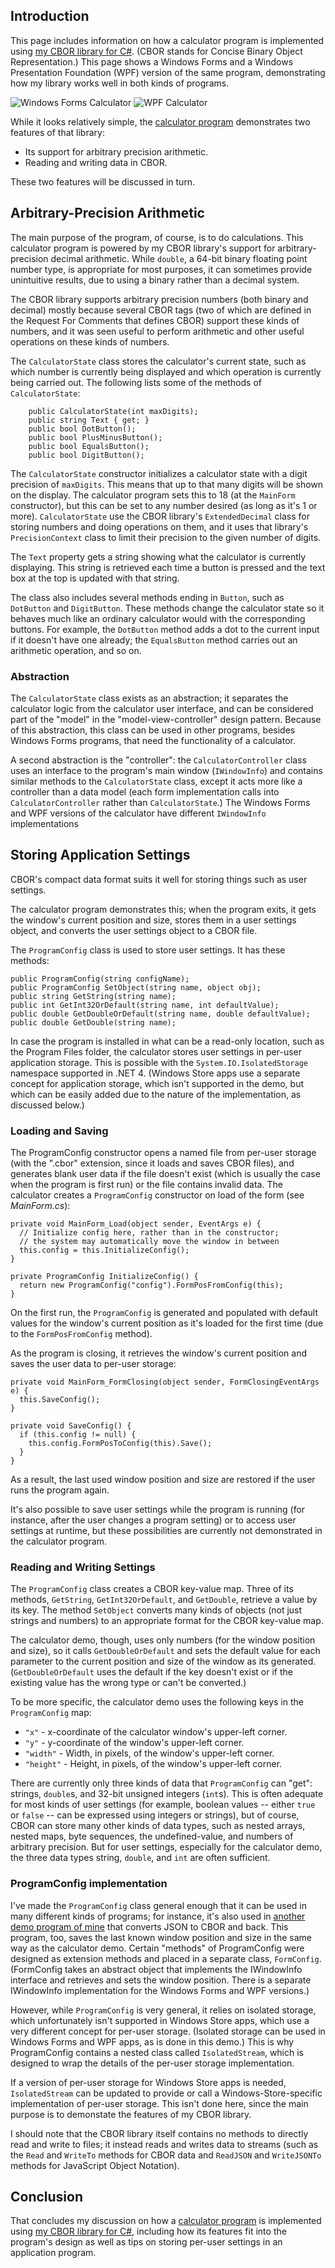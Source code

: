 ## Introduction

This page includes information on how a calculator program is implemented
using [my CBOR library for C#](http://www.codeproject.com/Tips/897294/Concise-Binary-Object-Representation-CBOR-in-Cshar).
(CBOR stands for Concise Binary Object Representation.)  This page shows a Windows Forms
and a Windows Presentation Foundation (WPF) version of the same program, demonstrating how my library works well in both kinds of programs.

![Windows Forms Calculator](calc.png)   ![WPF Calculator](wpfcalc.png)

While it looks relatively simple, the [calculator program](https://github.com/peteroupc/Calculator) demonstrates two features of that library:

* Its support for arbitrary precision arithmetic.
* Reading and writing data in CBOR.

These two features will be discussed in turn.

## Arbitrary-Precision Arithmetic

The main purpose of the program, of course, is to do calculations.  This calculator program
is powered by my CBOR library's support for arbitrary-precision decimal arithmetic.  While
`double`, a 64-bit binary floating point number type, is appropriate for most purposes, it can
sometimes provide unintuitive results, due to using a binary rather than a
decimal system.

The CBOR library supports arbitrary precision numbers (both binary and decimal)
mostly because several CBOR tags (two of which are defined in the Request For Comments
that defines CBOR) support these kinds of numbers, and it was seen useful to perform arithmetic
and other useful operations on these kinds of numbers.

The `CalculatorState` class stores the calculator's current state, such as which number is currently
being displayed and which operation is currently being carried out.  The following lists some
of the methods of `CalculatorState`:

        public CalculatorState(int maxDigits);
        public string Text { get; }
        public bool DotButton();
        public bool PlusMinusButton();
        public bool EqualsButton();
        public bool DigitButton();

The `CalculatorState` constructor initializes a calculator state with a digit precision of `maxDigits`. This
means that up to that many digits will be shown on the display.  The calculator program sets this to
18 (at the `MainForm` constructor), but this can be set to any number desired (as long as it's 1 or more).
`CalculatorState` use the CBOR library's `ExtendedDecimal` class for storing numbers and doing
operations on them, and it uses that library's `PrecisionContext` class to limit their precision to the
given number of digits.

The `Text` property gets a string showing what the calculator is currently displaying.  This string is
retrieved each time a button is pressed and the text box at the top is updated with that string.

The class also includes several methods ending in `Button`, such as `DotButton` and `DigitButton`.  These
methods change the calculator state so it behaves much like an ordinary calculator would with the
corresponding buttons.  For example, the `DotButton` method adds a dot to the current input if it doesn't
have one already; the `EqualsButton` method carries out an arithmetic operation, and so on.

### Abstraction

The `CalculatorState` class exists as an abstraction; it separates the calculator logic from the
calculator user interface, and can be considered part of the "model" in the "model-view-controller" design
pattern.  Because of this abstraction, this class can be used in other programs, besides Windows Forms
programs, that need the functionality of a calculator.

A second abstraction is the "controller": the `CalculatorController` class uses an interface to the
program's main window (`IWindowInfo`) and contains similar methods to the `CalculatorState` class,
except it acts more like a controller than a data model (each form implementation calls into
`CalculatorController` rather than `CalculatorState`.)  The Windows Forms and WPF versions of the
calculator have different `IWindowInfo` implementations

## Storing Application Settings

CBOR's compact data format suits it well for storing things such as user settings.

The calculator program demonstrates this; when the program exits, it gets the window's current
position and size, stores them in a user settings object, and converts the user settings
object to a CBOR file.

The `ProgramConfig` class is used to store user settings.  It has these methods:

    public ProgramConfig(string configName);
    public ProgramConfig SetObject(string name, object obj);
    public string GetString(string name);
    public int GetInt32OrDefault(string name, int defaultValue);
    public double GetDoubleOrDefault(string name, double defaultValue);
    public double GetDouble(string name);

In case the program is installed in what can be a read-only location, such as the Program
Files folder, the calculator stores user settings in per-user application storage.  This is
possible with the `System.IO.IsolatedStorage` namespace supported in .NET 4. (Windows
Store apps use a separate concept for application storage, which isn't supported in the
demo, but which can be easily added due to the nature of the implementation, as
discussed below.)

### Loading and Saving

The ProgramConfig constructor opens a named file from per-user storage (with the ".cbor"
extension, since it loads and saves CBOR files), and generates blank user data if the
file doesn't exist (which is usually the case when the program is first run) or the file contains
invalid data.  The calculator creates a `ProgramConfig` constructor on load of the form
(see _MainForm.cs_):

    private void MainForm_Load(object sender, EventArgs e) {
      // Initialize config here, rather than in the constructor;
      // the system may automatically move the window in between
      this.config = this.InitializeConfig();
    }

    private ProgramConfig InitializeConfig() {
      return new ProgramConfig("config").FormPosFromConfig(this);
    }

On the first run, the `ProgramConfig` is generated and populated with default values
for the window's current position as it's loaded for the first time (due to the
`FormPosFromConfig` method).

As the program is closing, it retrieves the window's current position and saves
the user data to per-user storage:

    private void MainForm_FormClosing(object sender, FormClosingEventArgs e) {
      this.SaveConfig();
    }

    private void SaveConfig() {
      if (this.config != null) {
        this.config.FormPosToConfig(this).Save();
      }
    }

As a result, the last used window position and size are restored if the user runs
the program again.

It's also possible to save user settings while the program is running (for instance, after
the user changes a program setting) or to access user settings at runtime, but these
possibilities are currently not demonstrated in the calculator program.

### Reading and Writing Settings

The `ProgramConfig` class creates a CBOR key-value map.  Three
of its methods, `GetString`, `GetInt32OrDefault`, and `GetDouble`,
retrieve a value by its key.  The method `SetObject` converts many kinds
of objects (not just strings and numbers) to an appropriate format for
the CBOR key-value map.

The calculator demo, though, uses only numbers (for the window position
and size), so it calls `GetDoubleOrDefault` and sets the default value for
each parameter to the current position and size of the window as its
generated.  (`GetDoubleOrDefault` uses the default if the key doesn't
exist or if the existing value has the wrong type or can't be converted.)

To be more specific, the calculator demo uses the following keys
in the `ProgramConfig` map:

* `"x"` - x-coordinate of the calculator window's upper-left corner.
* `"y"` - y-coordinate of the window's upper-left corner.
* `"width"` - Width, in pixels, of the window's upper-left corner.
* `"height"` - Height, in pixels, of the window's upper-left corner.

There are currently only three kinds of data that `ProgramConfig` can "get":
strings, `double`s, and 32-bit unsigned integers (`int`s).  This is often adequate
for most kinds of user settings (for example, boolean values -- either
`true` or `false` -- can be expressed using integers or strings), but of
course, CBOR can store many other kinds of data types, such as
nested arrays, nested maps, byte sequences, the undefined-value,
and numbers of arbitrary precision.  But for user settings, especially for the calculator
demo, the three data types string, `double`, and `int` are often sufficient.

### ProgramConfig implementation

I've made the `ProgramConfig` class general enough that it can be used in many different
kinds of programs; for instance, it's also used in [another demo program of
mine](https://github.com/peteroupc/Calculator/JSONCBOR) that converts JSON
to CBOR and back.  This program, too, saves the last known window position
and size in the same way as the calculator demo.  Certain "methods" of ProgramConfig
were designed as extension methods and placed in a separate class, `FormConfig`.
(FormConfig takes an abstract object that implements the IWindowInfo interface and
retrieves and sets the window position.  There is a separate IWindowInfo implementation
for the Windows Forms and WPF versions.)

However, while `ProgramConfig` is very general, it relies on isolated storage, which
unfortunately isn't supported in Windows Store apps, which use a very different
concept for per-user storage.  (Isolated storage can be used in Windows Forms and
WPF apps, as is done in this demo.) This is why ProgramConfig contains a nested class
called `IsolatedStream`, which is designed to wrap the details of the per-user storage
implementation.

If a version of per-user storage for Windows Store apps is needed,
`IsolatedStream` can be updated to provide or call a Windows-Store-specific
implementation of per-user storage.  This isn't done here, since the main purpose
is to demonstate the features of my CBOR library.

I should note that the CBOR library itself contains no methods to directly read and
write to files; it instead reads and writes data to streams (such as the `Read` and
`WriteTo` methods for CBOR data and `ReadJSON` and `WriteJSONTo` methods
for JavaScript Object Notation).

## Conclusion

That concludes my discussion on how a [calculator program](https://github.com/peteroupc/Calculator) is implemented
using [my CBOR library for C#](http://www.codeproject.com/Tips/897294/Concise-Binary-Object-Representation-CBOR-in-Cshar),
including how its features fit into the program's design as well as tips on storing per-user
settings in an application program.
